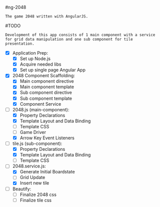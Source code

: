 #ng-2048
```
The game 2048 written with AngularJS.
```

#TODO
```
Development of this app consists of 1 main component with a service for grid data manipulation and one sub component for tile presentation.
```

- [x] Application Prep:
  - [x] Set up Node.js 
  - [x] Acquire needed libs 
  - [x] Set up single page Angular App

- [x] 2048 Component Scaffolding:
  - [x] Main component directive
  - [x] Main component template
  - [x] Sub component directive
  - [x] Sub component template
  - [x] Component Service 

- [ ] 2048.js (main-component):
  - [x] Property Declarations
  - [x] Template Layout and Data Binding
  - [ ] Template CSS
  - [ ] Game Driver 
  - [x] Arrow Key Event Listeners

- [ ] tile.js (sub-component): 
  - [x] Property Declarations
  - [x] Template Layout and Data Binding
  - [ ] Template CSS

- [ ] 2048.service.js:
  - [x] Generate Initial Boardstate
  - [ ] Grid Update
  - [x] Insert new tile

- [ ] Beautify:
  - [ ] Finalize 2048 css
  - [ ] Finalize tile css 

